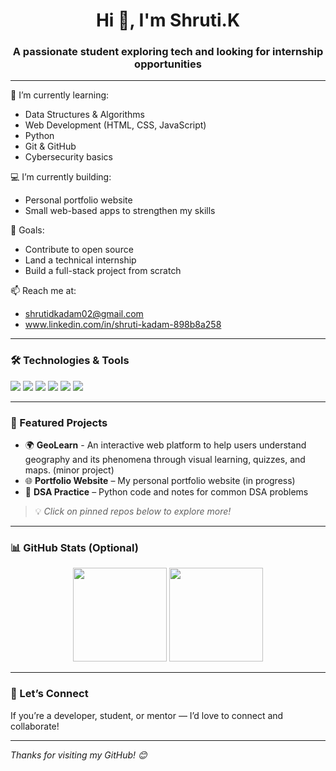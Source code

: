 <h1 align="center">Hi 👋, I'm Shruti.K</h1>
<h3 align="center">A passionate student exploring tech and looking for internship opportunities</h3>

---

🌱 I’m currently learning:
- Data Structures & Algorithms
- Web Development (HTML, CSS, JavaScript)
- Python
- Git & GitHub
- Cybersecurity basics

💻 I’m currently building:
- Personal portfolio website
- Small web-based apps to strengthen my skills

🎯 Goals:
- Contribute to open source
- Land a technical internship
- Build a full-stack project from scratch

📫 Reach me at:
- shrutidkadam02@gmail.com
- www.linkedin.com/in/shruti-kadam-898b8a258

---

### 🛠️ Technologies & Tools
<p>
  <img src="https://img.shields.io/badge/Python-3776AB?style=for-the-badge&logo=python&logoColor=white"/>
  <img src="https://img.shields.io/badge/HTML5-E34F26?style=for-the-badge&logo=html5&logoColor=white"/>
  <img src="https://img.shields.io/badge/CSS3-1572B6?style=for-the-badge&logo=css3&logoColor=white"/>
  <img src="https://img.shields.io/badge/JavaScript-F7DF1E?style=for-the-badge&logo=javascript&logoColor=black"/>
  <img src="https://img.shields.io/badge/Git-F05032?style=for-the-badge&logo=git&logoColor=white"/>
  <img src="https://img.shields.io/badge/GitHub-181717?style=for-the-badge&logo=github&logoColor=white"/>
</p>

---

### 📌 Featured Projects
- 🌍 **GeoLearn** - An interactive web platform to help users understand geography and its phenomena through visual learning, quizzes, and maps. (minor project)
- 🌐 **Portfolio Website** – My personal portfolio website (in progress)
- 📖 **DSA Practice** – Python code and notes for common DSA problems

> 💡 *Click on pinned repos below to explore more!*

---

### 📊 GitHub Stats (Optional)

<p align="center">
  <img src="https://github-readme-stats.vercel.app/api?username=yourusername&show_icons=true&theme=github_dark" height="150"/>
  <img src="https://github-readme-stats.vercel.app/api/top-langs/?username=yourusername&layout=compact&theme=github_dark" height="150"/>
</p>

---

### 🤝 Let’s Connect
If you’re a developer, student, or mentor — I’d love to connect and collaborate!

---

*Thanks for visiting my GitHub! 😊*
